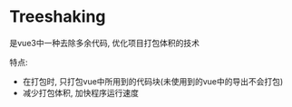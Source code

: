 # Treeshaking

是vue3中一种去除多余代码, 优化项目打包体积的技术

特点:

- 在打包时, 只打包vue中所用到的代码块(未使用到的vue中的导出不会打包)
- 减少打包体积, 加快程序运行速度